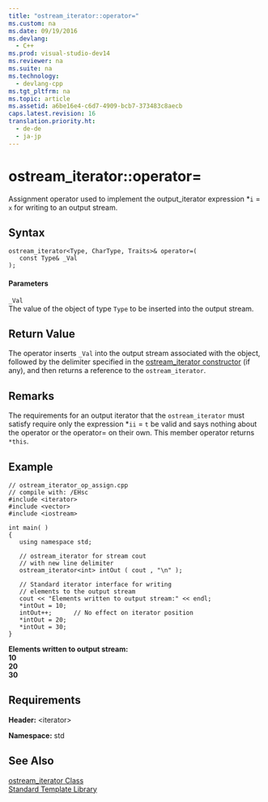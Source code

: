 ```yaml
---
title: "ostream_iterator::operator="
ms.custom: na
ms.date: 09/19/2016
ms.devlang: 
  - C++
ms.prod: visual-studio-dev14
ms.reviewer: na
ms.suite: na
ms.technology: 
  - devlang-cpp
ms.tgt_pltfrm: na
ms.topic: article
ms.assetid: a6be16e4-c6d7-4909-bcb7-373483c8aecb
caps.latest.revision: 16
translation.priority.ht: 
  - de-de
  - ja-jp
---
```

# ostream_iterator::operator=
Assignment operator used to implement the output_iterator expression *`i` = `x` for writing to an output stream.  
  
## Syntax  
  
```  
ostream_iterator<Type, CharType, Traits>& operator=(  
   const Type& _Val  
);  
```  
  
#### Parameters  
 `_Val`  
 The value of the object of type `Type` to be inserted into the output stream.  
  
## Return Value  
 The operator inserts `_Val` into the output stream associated with the object, followed by the delimiter specified in the [ostream_iterator constructor](../vs140/ostream_iterator--ostream_iterator.md) (if any), and then returns a reference to the `ostream_iterator`.  
  
## Remarks  
 The requirements for an output iterator that the `ostream_iterator` must satisfy require only the expression *`ii` = `t` be valid and says nothing about the operator or the operator= on their own. This member operator returns `*this`.  
  
## Example  
  
```  
// ostream_iterator_op_assign.cpp  
// compile with: /EHsc  
#include <iterator>  
#include <vector>  
#include <iostream>  
  
int main( )  
{  
   using namespace std;  
  
   // ostream_iterator for stream cout  
   // with new line delimiter  
   ostream_iterator<int> intOut ( cout , "\n" );  
  
   // Standard iterator interface for writing  
   // elements to the output stream  
   cout << "Elements written to output stream:" << endl;  
   *intOut = 10;  
   intOut++;      // No effect on iterator position  
   *intOut = 20;  
   *intOut = 30;  
}  
```  
  
 **Elements written to output stream:**  
**10**  
**20**  
**30**   
## Requirements  
 **Header:** <iterator\>  
  
 **Namespace:** std  
  
## See Also  
 [ostream_iterator Class](../vs140/ostream_iterator-Class.md)   
 [Standard Template Library](../vs140/Standard-Template-Library.md)